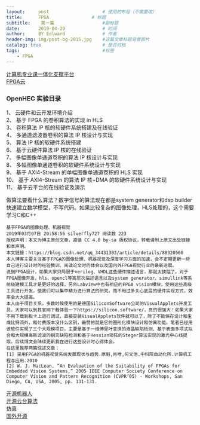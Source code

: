 ```yaml
---
layout:     post                    # 使用的布局（不需要改）
title:      FPGA                # 标题 
subtitle:    第一篇                  #副标题
date:       2019-04-29              # 时间
author:     BY Edlward              # 作者
header-img: img/post-bg-2015.jpg    #这篇文章标题背景图片
catalog: true                       # 是否归档
tags:                               #标签
    - FPGA
---
```

[ 计算机专业课一体化支撑平台](http://www.educg.net.cn/index.html)  
[FPGA云](http://www.iopenhec.com)  

### OpenHEC  实验目录  

1、 云硬件和云开发环境介绍  
2、 基于 FPGA 的卷积算法的实现 in HLS  
3、 卷积算法 IP 核的软硬件系统搭建及在线验证  
4、 多通道滤波器卷积的算法 IP 核设计与实现  
5、 算法 IP 核的软硬件系统搭建  
6、 基于云硬件算法 IP 核的在线验证  
7、 多幅图像单通道卷积的算法 IP 核设计与实现  
8、 多幅图像单通道卷积的软硬件系统设计与实现  
9、 基于 AXI4-Stream 的单幅图像单通道卷积的 HLS 实现  
10、 基于 AXI4-Stream 的算法 IP 核+DMA 的软硬件系统设计与实现  
11、 基于云平台的在线验证及演示  
  
做算法要看什么算法？数字信号的算法现在都是system generator和dsp builder快速建立数学模型，不写代码。如果比较复杂的图像处理，HLS处理的，这个需要学习C和C++  

```
基于FPGA的图像处理、机器视觉
2019年03月07日 20:58:56 silverfly727 阅读数 223
版权声明：本文为博主原创文章，遵循 CC 4.0 by-sa 版权协议，转载请附上原文出处链接和本声明。
本文链接：https://blog.csdn.net/qq_34431303/article/details/88320560
本人博客主要关注基于FPGA的图像处理、机器视觉及深度学习方面的加速，会不定期更新一些自己进行设计时的经验教训、阅读论文时的体会以及国内外FPGA视觉行业的最新进展。
说到FPGA设计，如果大家只局限于verilog、VHDL这些硬件描述语言，那就太狭隘了。对于FPGA图像开发，hls、opencl等高层次描述语言以及system generator、simullink等系统级建模工具才是更好的选择，另外Labview中也有相应的FPGA vision模块，使用这些高级工具进行开发，使我们可以集中精力进行算法的研究，而不用过多关心底层的硬件实现方式，效率会大大提高。
本人由于项目关系，多数时候使用的是德国SiliconSoftware公司的VisualApplets开发工具，大家可以到其官网下载体验一下https://silicon.software/，真的很强大！如果大家不用下载到板卡上进行调试，直接安装VisualApplets软件就可以了，除了不能保存设计和生成比特流外，和付费版本没什么区别，最赞的就是它的图形化模块设计和仿真功能。笔者已经用该软件实现了三个大规模项目，主要是基于一维傅里叶变换的液晶缺陷检测、基于表面多项式拟合和大规模高斯滤波的钢壳缺陷检测和基于Hessian矩阵的Steger算法实现的激光中心线提取。后续博文会陆续更新我在进行这些设计时心得体会。
在这里推荐两篇综述文章：
[1] 采用FPGA的机器视觉系统发展现状与趋势.原魁,肖晗,何文浩.中科院自动化所.计算机工程与应用.2010
[2] W. J. MacLean, “An Evaluation of the Suitability of FPGAs for Embedded Vision Systems,” 2005 IEEE Computer Society Conference on Computer Vision and Pattern Recognition (CVPR’05) - Workshops, San Diego, CA, USA, 2005, pp. 131-131.

```

[开源机器人](https://github.com/golaced)  
[开源云台算法](https://github.com/golaced/BLDC)  
[仿真](https://github.com/Edlward/QuadrupedSim)  
[国外开源](https://github.com/Nate711/StanfordDoggoProject)  
